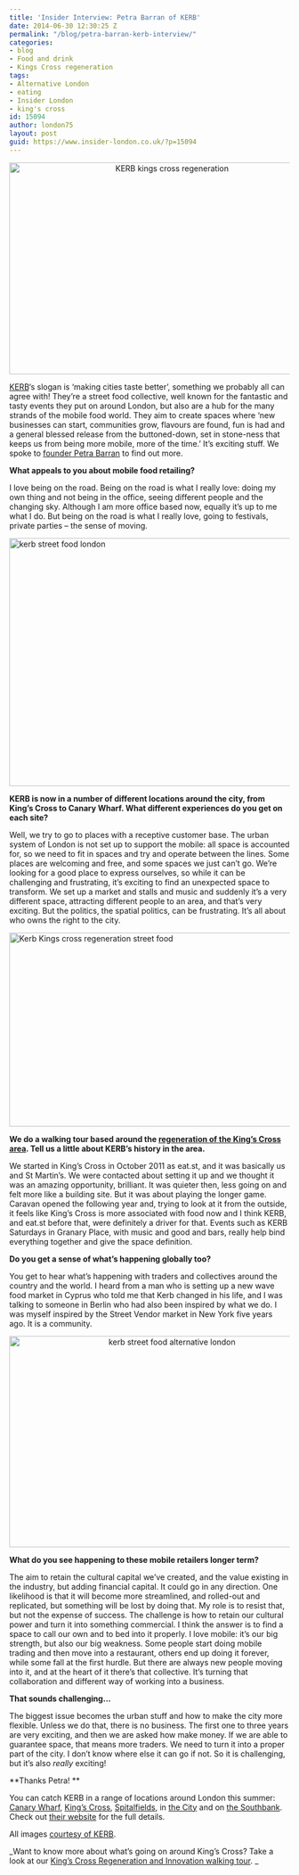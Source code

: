 ```yaml
---
title: 'Insider Interview: Petra Barran of KERB'
date: 2014-06-30 12:30:25 Z
permalink: "/blog/petra-barran-kerb-interview/"
categories:
- blog
- Food and drink
- Kings Cross regeneration
tags:
- Alternative London
- eating
- Insider London
- king's cross
id: 15094
author: london75
layout: post
guid: https://www.insider-london.co.uk/?p=15094
---
```


<p style="text-align: center;">
  <a href="/wp-content/uploads/2014/06/KERB-kings-cross-regeneration1.jpg"><img class="alignnone size-full wp-image-15098" src="/wp-content/uploads/2014/06/KERB-kings-cross-regeneration1.jpg" alt="KERB kings cross regeneration" width="569" height="380" /></a>
</p>

<a href="http://www.kerbfood.com/" target="_blank">KERB</a>&#8216;s slogan is &#8216;making cities taste better&#8217;, something we probably all can agree with! They&#8217;re a street food collective, well known for the fantastic and tasty events they put on around London, but also are a hub for the many strands of the mobile food world. They aim to create spaces where &#8216;new businesses can start, communities grow, flavours are found, fun is had and a general blessed release from the buttoned-down, set in stone-ness that keeps us from being more mobile, more of the time.&#8217; It&#8217;s exciting stuff. We spoke to <a href="http://www.kerbfood.com/about/who/" target="_blank">founder Petra Barran</a> to find out more.

**What appeals to you about mobile food retailing?**

I love being on the road. Being on the road is what I really love: doing my own thing and not being in the office, seeing different people and the changing sky. Although I am more office based now, equally it’s up to me what I do. But being on the road is what I really love, going to festivals, private parties &#8211; the sense of moving.

[<img class="size-full wp-image-15099 aligncenter" src="/wp-content/uploads/2014/06/kerb-canary-wharf.jpg" alt="kerb street food london" width="569" height="445" />](/wp-content/uploads/2014/06/kerb-canary-wharf.jpg)

**KERB is now in a number of different locations around the city, from King’s Cross to Canary Wharf. What different experiences do you get on each site?**

Well, we try to go to places with a receptive customer base. The urban system of London is not set up to support the mobile: all space is accounted for, so we need to fit in spaces and try and operate between the lines. Some places are welcoming and free, and some spaces we just can’t go. We’re looking for a good place to express ourselves, so while it can be challenging and frustrating, it’s exciting to find an unexpected space to transform. We set up a market and stalls and music and suddenly it’s a very different space, attracting different people to an area, and that’s very exciting. But the politics, the spatial politics, can be frustrating. It’s all about who owns the right to the city.

[<img class="size-full wp-image-15100 aligncenter" src="/wp-content/uploads/2014/06/Kerb-Kings-cross-regeneration-street-food.jpg" alt="Kerb Kings cross regeneration street food" width="569" height="348" />](/wp-content/uploads/2014/06/Kerb-Kings-cross-regeneration-street-food.jpg)

**We do a walking tour based around the <a href="https://www.insider-london.co.uk/kings-cross-innovation-tour/" target="_blank">regeneration of the King’s Cross area</a>. Tell us a little about KERB’s history in the area.**

We started in King’s Cross in October 2011 as eat.st, and it was basically us and St Martin’s. We were contacted about setting it up and we thought it was an amazing opportunity, brilliant. It was quieter then, less going on and felt more like a building site. But it was about playing the longer game. Caravan opened the following year and, trying to look at it from the outside, it feels like King’s Cross is more associated with food now and I think KERB, and eat.st before that, were definitely a driver for that. Events such as KERB Saturdays in Granary Place, with music and good and bars, really help bind everything together and give the space definition.

**Do you get a sense of what’s happening globally too?**

You get to hear what’s happening with traders and collectives around the country and the world. I heard from a man who is setting up a new wave food market in Cyprus who told me that Kerb changed in his life, and I was talking to someone in Berlin who had also been inspired by what we do. I was myself inspired by the Street Vendor market in New York five years ago. It is a community.

<p style="text-align: center;">
  <a href="/wp-content/uploads/2014/06/KERB-burgers.jpg"><img class="alignnone size-full wp-image-15101" src="/wp-content/uploads/2014/06/KERB-burgers.jpg" alt="kerb street food alternative london" width="569" height="379" /></a>
</p>

**What do you see happening to these mobile retailers longer term?**

The aim to retain the cultural capital we’ve created, and the value existing in the industry, but adding financial capital. It could go in any direction. One likelihood is that it will become more streamlined, and rolled-out and replicated, but something will be lost by doing that. My role is to resist that, but not the expense of success. The challenge is how to retain our cultural power and turn it into something commercial. I think the answer is to find a space to call our own and to bed into it properly. I love mobile: it’s our big strength, but also our big weakness. Some people start doing mobile trading and then move into a restaurant, others end up doing it forever, while some fall at the first hurdle. But there are always new people moving into it, and at the heart of it there’s that collective. It’s turning that collaboration and different way of working into a business.

**That sounds challenging…**

The biggest issue becomes the urban stuff and how to make the city more flexible. Unless we do that, there is no business. The first one to three years are very exciting, and then we are asked how make money. If we are able to guarantee space, that means more traders. We need to turn it into a proper part of the city. I don’t know where else it can go if not. So it is challenging, but it’s also _really_ exciting!

**Thanks Petra! **

You can catch KERB in a range of locations around London this summer: <a href="http://www.kerbfood.com/canary-wharf/" target="_blank">Canary Wharf</a>, <a href="http://www.kerbfood.com/kings-cross/" target="_blank">King&#8217;s Cross</a>, <a href="http://www.kerbfood.com/kerb-spitalfields/" target="_blank">Spitalfields</a>, in <a href="http://www.kerbfood.com/gherkin/" target="_blank">the City</a> and on <a href="http://www.kerbfood.com/southbank-centre/" target="_blank">the Southbank</a>. Check out <a href="http://www.kerbfood.com/" target="_blank">their website</a> for the full details.

All images <a href="http://www.kerbfood.com/" target="_blank">courtesy of KERB</a>.

_Want to know more about what&#8217;s going on around King&#8217;s Cross? Take a look at our <a href="https://www.insider-london.co.uk/kings-cross-innovation-tour/" target="_blank">King&#8217;s Cross Regeneration and Innovation walking tour</a>. _